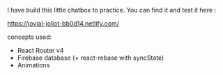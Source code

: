 I have build this little chatbox to practice.
You can find it and test it here :

https://jovial-joliot-bb0d14.netlify.com/

concepts used:
- React Router v4
- Firebase database (+ react-rebase with syncState)
- Animations
